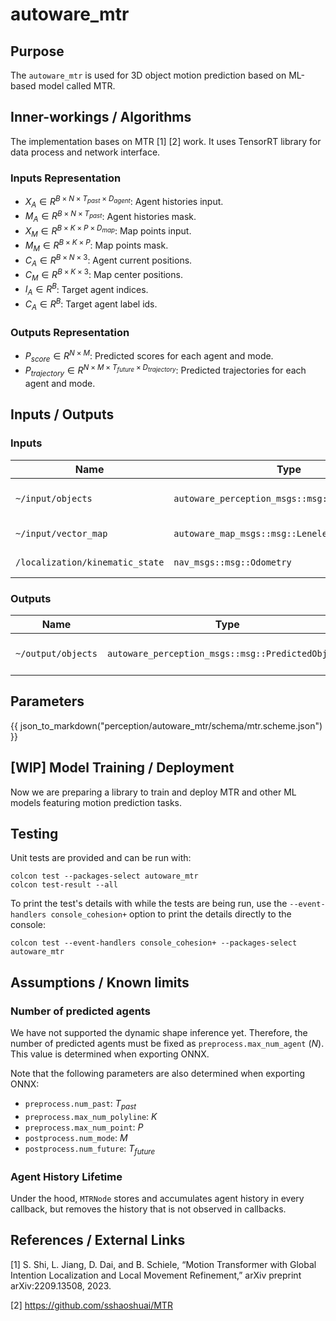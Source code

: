 # autoware_mtr

## Purpose

The `autoware_mtr` is used for 3D object motion prediction based on ML-based model called MTR.

## Inner-workings / Algorithms

The implementation bases on MTR [1] [2] work. It uses TensorRT library for data process and network interface.

### Inputs Representation

- $X_A\in R^{B\times N\times T_{past}\times D_{agent}}$: Agent histories input.
- $M_A\in R^{B\times N\times T_{past}}$: Agent histories mask.
- $X_M\in R^{B\times K\times P\times D_{map}}$: Map points input.
- $M_M\in R^{B\times K\times P}$: Map points mask.
- $C_A\in R^{B\times N\times 3}$: Agent current positions.
- $C_M\in R^{B\times K\times 3}$: Map center positions.
- $I_A\in R^{B}$: Target agent indices.
- $C_A\in R^{B}$: Target agent label ids.

### Outputs Representation

- $P_{score}\in R^{N\times M}$: Predicted scores for each agent and mode.
- $P_{trajectory}\in R^{N\times M\times T_{future}\times D_{trajectory}}$: Predicted trajectories for each agent and mode.

## Inputs / Outputs

### Inputs

| Name                            | Type                                            | Description           |
| ------------------------------- | ----------------------------------------------- | --------------------- |
| `~/input/objects`               | `autoware_perception_msgs::msg::TrackedObjects` | Input tracked agents. |
| `~/input/vector_map`            | `autoware_map_msgs::msg::LeneletMapBin`         | Input vector map.     |
| `/localization/kinematic_state` | `nav_msgs::msg::Odometry`                       | Ego vehicle odometry. |

### Outputs

| Name               | Type                                              | Description               |
| ------------------ | ------------------------------------------------- | ------------------------- |
| `~/output/objects` | `autoware_perception_msgs::msg::PredictedObjects` | Predicted agents' motion. |

## Parameters

{{ json_to_markdown("perception/autoware_mtr/schema/mtr.scheme.json") }}

## [WIP] Model Training / Deployment

Now we are preparing a library to train and deploy MTR and other ML models featuring motion prediction tasks.

## Testing

Unit tests are provided and can be run with:

```shell
colcon test --packages-select autoware_mtr
colcon test-result --all
```

To print the test's details with while the tests are being run, use the `--event-handlers console_cohesion+` option to print the details directly to the console:

```shell
colcon test --event-handlers console_cohesion+ --packages-select autoware_mtr
```

## Assumptions / Known limits

### Number of predicted agents

We have not supported the dynamic shape inference yet. Therefore, the number of predicted agents must be fixed as `preprocess.max_num_agent` ($N$).
This value is determined when exporting ONNX.

Note that the following parameters are also determined when exporting ONNX:

- `preprocess.num_past`: $T_{past}$
- `preprocess.max_num_polyline`: $K$
- `preprocess.max_num_point`: $P$
- `postprocess.num_mode`: $M$
- `postprocess.num_future`: $T_{future}$

### Agent History Lifetime

Under the hood, `MTRNode` stores and accumulates agent history in every callback, but removes the history that is not observed in callbacks.

## References / External Links

[1] S. Shi, L. Jiang, D. Dai, and B. Schiele, “Motion Transformer with Global Intention Localization and Local Movement Refinement,” arXiv preprint arXiv:2209.13508, 2023. <!-- cspell:disable-line -->

[2] <https://github.com/sshaoshuai/MTR>
